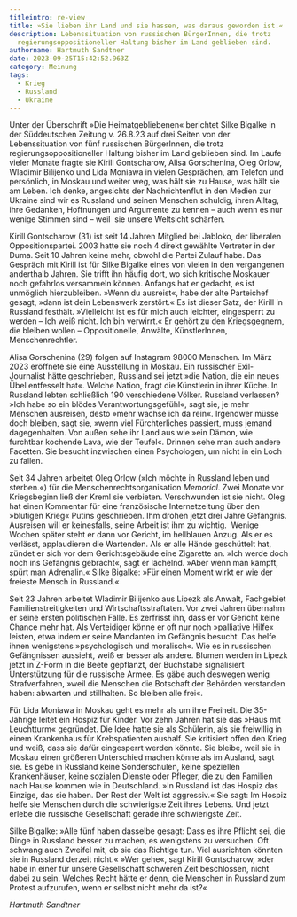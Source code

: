 ```yaml
---
titleintro: re-view
title: »Sie lieben ihr Land und sie hassen, was daraus geworden ist.«
description: Lebenssituation von russischen BürgerInnen, die trotz
  regierungsoppositioneller Haltung bisher im Land geblieben sind.
authorname: Hartmuth Sandtner
date: 2023-09-25T15:42:52.963Z
category: Meinung
tags:
  - Krieg
  - Russland
  - Ukraine
---
```

Unter der Überschrift »Die Heimatgebliebenen« berichtet Silke Bigalke in der Süddeutschen Zeitung v. 26.8.23 auf drei Seiten von der Lebenssituation von fünf russischen BürgerInnen, die trotz regierungsoppositioneller Haltung bisher im Land geblieben sind. Im Laufe vieler Monate fragte sie Kirill Gontscharow, Alisa Gorschenina, Oleg Orlow, Wladimir Bilijenko und Lida Moniawa in vielen Gesprächen, am Telefon und persönlich, in Moskau und weiter weg, was hält sie zu Hause, was hält sie am Leben. Ich denke, angesichts der Nachrichtenflut in den Medien zur Ukraine sind wir es Russland und seinen Menschen schuldig, ihren Alltag, ihre Gedanken, Hoffnungen und Argumente zu kennen – auch wenn es nur wenige Stimmen sind – weil  sie unsere Weltsicht schärfen.

Kirill Gontscharow (31) ist seit 14 Jahren Mitglied bei Jabloko, der liberalen Oppositionspartei. 2003 hatte sie noch 4 direkt gewählte Vertreter in der Duma. Seit 10 Jahren keine mehr, obwohl die Partei Zulauf habe. Das Gespräch mit Kirill ist für Silke Bigalke eines von vielen in den vergangenen anderthalb Jahren. Sie trifft ihn häufig dort, wo sich kritische Moskauer noch gefahrlos versammeln können. Anfangs hat er gedacht, es ist unmöglich hierzubleiben. »Wenn du ausreist«, habe der alte Parteichef gesagt, »dann ist dein Lebenswerk zerstört.« Es ist dieser Satz, der Kirill in Russland festhält. »Vielleicht ist es für mich auch leichter, eingesperrt zu werden – Ich weiß nicht. Ich bin verwirrt.« Er gehört zu den Kriegsgegnern, die bleiben wollen – Oppositionelle, Anwälte, KünstlerInnen, Menschenrechtler.

Alisa Gorschenina (29) folgen auf Instagram 98000 Menschen. Im März 2023 eröffnete sie eine Ausstellung in Moskau. Ein russischer Exil-Journalist hätte geschrieben, Russland sei jetzt »die Nation, die ein neues Übel entfesselt hat«. Welche Nation, fragt die Künstlerin in ihrer Küche. In Russland lebten schließlich 190 verschiedene Völker. Russland verlassen? »Ich habe so ein blödes Verantwortungsgefühl«, sagt sie, je mehr Menschen ausreisen, desto »mehr wachse ich da rein«. Irgendwer müsse doch bleiben, sagt sie, »wenn viel Fürchterliches passiert, muss jemand dagegenhalten. Von außen sehe ihr Land aus wie »ein Dämon, wie furchtbar kochende Lava, wie der Teufel«. Drinnen sehe man auch andere Facetten. Sie besucht inzwischen einen Psychologen, um nicht in ein Loch zu fallen.

Seit 34 Jahren arbeitet Oleg Orlow (»Ich möchte in Russland leben und sterben.«) für die Menschenrechtsorganisation *Memorial*. Zwei Monate vor Kriegsbeginn ließ der Kreml sie verbieten. Verschwunden ist sie nicht. Oleg hat einen Kommentar für eine französische Internetzeitung über den »blutigen Krieg« Putins geschrieben. Ihm drohen jetzt drei Jahre Gefängnis. Ausreisen will er keinesfalls, seine Arbeit ist ihm zu wichtig.  Wenige Wochen später steht er dann vor Gericht, im hellblauen Anzug. Als er es verlässt, applaudieren die Wartenden. Als er alle Hände geschüttelt hat, zündet er sich vor dem Gerichtsgebäude eine Zigarette an. »Ich werde doch noch ins Gefängnis gebracht«, sagt er lächelnd. »Aber wenn man kämpft, spürt man Adrenalin.« Silke Bigalke: »Für einen Moment wirkt er wie der freieste Mensch in Russland.«

Seit 23 Jahren arbeitet Wladimir Bilijenko aus Lipezk als Anwalt, Fachgebiet Familienstreitigkeiten und Wirtschaftsstraftaten. Vor zwei Jahren übernahm er seine ersten politischen Fälle. Es zerfrisst ihn, dass er vor Gericht keine Chance mehr hat. Als Verteidiger könne er oft nur noch »palliative Hilfe« leisten, etwa indem er seine Mandanten im Gefängnis besucht. Das helfe ihnen wenigstens »psychologisch und moralisch«. Wie es in russischen Gefängnissen aussieht, weiß er besser als andere. Blumen werden in Lipezk jetzt in Z-Form in die Beete gepflanzt, der Buchstabe signalisiert Unterstützung für die russische Armee. Es gäbe auch deswegen wenig Strafverfahren, »weil die Menschen die Botschaft der Behörden verstanden haben: abwarten und stillhalten. So bleiben alle frei«.

Für Lida Moniawa in Moskau geht es mehr als um ihre Freiheit. Die 35-Jährige leitet ein Hospiz für Kinder. Vor zehn Jahren hat sie das »Haus mit Leuchtturm« gegründet. Die Idee hatte sie als Schülerin, als sie freiwillig in einem Krankenhaus für Krebspatienten aushalf. Sie kritisiert offen den Krieg und weiß, dass sie dafür eingesperrt werden könnte. Sie bleibe, weil sie in Moskau einen größeren Unterschied machen könne als im Ausland, sagt sie. Es gebe in Russland keine Sonderschulen, keine speziellen Krankenhäuser, keine sozialen Dienste oder Pfleger, die zu den Familien nach Hause kommen wie in Deutschland. »In Russland ist das Hospiz das Einzige, das sie haben. Der Rest der Welt ist aggressiv.« Sie sagt: Im Hospiz helfe sie Menschen durch die schwierigste Zeit ihres Lebens. Und jetzt erlebe die russische Gesellschaft gerade ihre schwierigste Zeit.

Silke Bigalke: »Alle fünf haben dasselbe gesagt: Dass es ihre Pflicht sei, die Dinge in Russland besser zu machen, es wenigstens zu versuchen. Oft schwang auch Zweifel mit, ob sie das Richtige tun. Viel ausrichten könnten sie in Russland derzeit nicht.« »Wer gehe«, sagt Kirill Gontscharow, »der habe in einer für unsere Gesellschaft schweren Zeit beschlossen, nicht dabei zu sein. Welches Recht hätte er denn, die Menschen in Russland zum Protest aufzurufen, wenn er selbst nicht mehr da ist?«

*Hartmuth Sandtner*